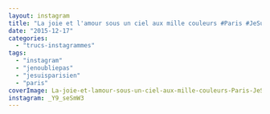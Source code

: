 ```yaml
---
layout: instagram
title: "La joie et l'amour sous un ciel aux mille couleurs #Paris #JeSuisParisien #jenoubliepas"
date: "2015-12-17"
categories: 
  - "trucs-instagrammes"
tags: 
  - "instagram"
  - "jenoubliepas"
  - "jesuisparisien"
  - "paris"
coverImage: La-joie-et-lamour-sous-un-ciel-aux-mille-couleurs-Paris-JeSuisParisien-jenoubliepas.jpg
instagram: _Y9_seSmW3
---
```

